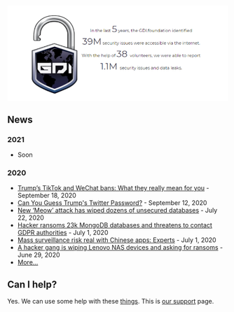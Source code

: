 <center><a href="https://docs.google.com/document/d/1_vFnx6LOT6rynk2m56MobS-meKHgTklm2iZJLR3vbZM/edit?usp=sharing"><img src="https://raw.githubusercontent.com/GDI-foundation/stats/master/header_2016-2020_results.PNG" alt="GDI.foundation" border="0" style="display: block; margin-left: auto; margin-right: auto;" /></a></center>

## News

### 2021
* Soon

### 2020
* [Trump’s TikTok and WeChat bans: What they really mean for you](https://www.latimes.com/business/technology/story/2020-09-18/trump-is-making-good-on-his-promise-to-ban-tiktok-and-wechat-what-does-that-mean-for-you) - September 18, 2020
* [Can You Guess Trump's Twitter Password?](https://www.forbes.com/sites/daveywinder/2020/09/12/can-you-guess-trumps-twitter-password-these-hackers-say-they-cracked-it-in-2016-report-yourefired/#2c57ac0921f9) - September 12, 2020
* [New ‘Meow’ attack has wiped dozens of unsecured databases](https://www.bleepingcomputer.com/news/security/new-meow-attack-has-wiped-dozens-of-unsecured-databases/) - July 22, 2020
* [Hacker ransoms 23k MongoDB databases and threatens to contact GDPR authorities](https://www.zdnet.com/article/hacker-ransoms-23k-mongodb-databases-and-threatens-to-contact-gdpr-authorities/) - July 1, 2020
* [Mass surveillance risk real with Chinese apps: Experts](https://www.hindustantimes.com/india-news/mass-surveillance-threat-real-with-chinese-apps-says-cybersecurity-experts/story-HphmVO6k2D8kiRMqoD4NgI.html/) - July 1, 2020
* [A hacker gang is wiping Lenovo NAS devices and asking for ransoms](https://www.zdnet.com/article/a-hacker-gang-is-wiping-lenovo-nas-devices-and-asking-for-ransoms/) - June 29, 2020
* [More...](/news/ "More news headlines")

## Can I help?
Yes. We can use some help with these [things](https://github.com/GDI-foundation/website/issues/). 
This is [our support](https://gdi.foundation/#/support/) page.

